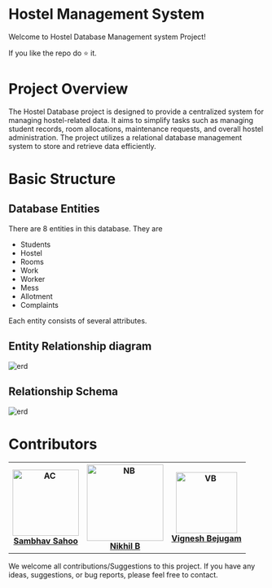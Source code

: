 # Hostel Management System
 Welcome to Hostel Database Management system Project!
 
 If you like the repo do ⭐ it.
# Project Overview
 The Hostel Database project is designed to provide a centralized system for managing hostel-related data. It aims to simplify tasks such as managing student records, room allocations, maintenance requests, and overall hostel administration. The project utilizes a relational database management system to store and retrieve data efficiently.

# Basic Structure
## Database Entities
 There are 8 entities in this database. They are
 - Students
 - Hostel
 - Rooms
 - Work
 - Worker
 - Mess
 - Allotment
 - Complaints

 Each entity consists of several attributes.

## Entity Relationship diagram
<img src="https://github.com/Abhinay-c/Hostel_management_system/assets/103677072/c6d70ae5-560e-4de0-bc45-3aa8e1de805c" alt="erd">

## Relationship Schema
<img src="https://github.com/Abhinay-c/Hostel_management_system/assets/95285514/8d4bf36b-3e60-421f-bccd-c996a2fe7192" alt="erd">


# Contributors
<table>
    <tr>
        <th>
            <img src="https://github.com/Abhinay-c/Hostel_management_system/assets/95285514/8353f1d8-717b-4562-917a-ca9e511ac568" alt="AC" width = 130px>
            <br>
            <a href="https://github.com/linaticcode">Sambhav Sahoo</a>
        </th>
        <th>
            <img src="https://github.com/Abhinay-c/Hostel_management_system/assets/95285514/a90450f9-8765-481d-b45d-2650739b4d15" alt="NB" width = 150px>
            <br>
            <a href="https://github.com/Nikhil-0088">Nikhil B</a>
        </th>
        <th>
            <img src="https://github.com/Abhinay-c/Hostel_management_system/assets/95285514/0f6af3b6-4e6f-47b6-b6bb-db1bd6fb3a29" alt="VB" width = 120px>
            <br>
            <a href="https://github.com/Vignesh0317">Vignesh Bejugam</a>
        </th>
    </tr>
</table>

We welcome all contributions/Suggestions to this project. If you have any ideas, suggestions, or bug reports, please feel free to contact.
